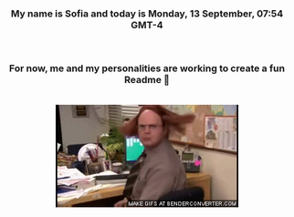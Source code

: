 


<div align="center">
<h3 >My name is Sofia and today is Monday, 13 September, 07:54 GMT-4</h3><br>
<h3 >For now, me and my personalities are working to create a fun Readme 👋
</h3><br>
<img src='img/dwight.gif' alt='working...'/>
</div>
